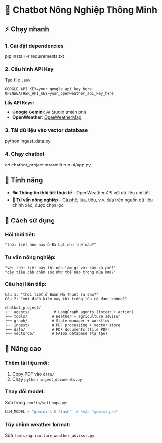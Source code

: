 # 🤖 Chatbot Nông Nghiệp Thông Minh

## ⚡ Chạy nhanh

### 1. Cài đặt dependencies
pip install -r requirements.txt

### 2. Cấu hình API Key
Tạo file `.env`:
```env
GOOGLE_API_KEY=your_google_api_key_here
OPENWEATHER_API_KEY=your_openweather_api_key_here
```

**Lấy API Keys:**
- **Google Gemini**: [AI Studio](https://aistudio.google.com/) (miễn phí)
- **OpenWeather**: [OpenWeatherMap](https://openweathermap.org/api) 

### 3. Tải dữ liệu vào vector database
python ingest_data.py

### 4. Chạy chatbot
cd chatbot_project
streamlit run ui/app.py

## 🎯 Tính năng

- **🌤️ Thông tin thời tiết thực tế** - OpenWeather API với dữ liệu chi tiết
- **🌾 Tư vấn nông nghiệp** - Cà phê, lúa, tiêu, v.v. dựa trên nguồn dữ liệu chính xác, được chọn lọc

## 💬 Cách sử dụng

### Hỏi thời tiết:
```
"thời tiết hôm nay ở Đà Lạt như thế nào?"
```

### Tư vấn nông nghiệp:
```
"với thời tiết này thì nên làm gì với cây cà phê?"
"cây tiêu cần chăm sóc như thế nào trong mùa mưa?"
```

### Câu hỏi liên tiếp:
```
Câu 1: "thời tiết ở Buôn Ma Thuột ra sao?"
Câu 2: "với điều kiện này thì trồng lúa có được không?"
```

```
chatbot_project/
├── agents/           # LangGraph agents (intent + action)
├── tools/           # Weather + agriculture advisor
├── graph/           # State manager + workflow
├── ingest/          # PDF processing + vector store
├── data/            # PDF documents (file PDF)
├── vectordb/        # FAISS database (tự tạo)
```

## 🔧 Nâng cao

### Thêm tài liệu mới:
1. Copy PDF vào `data/`
2. Chạy `python ingest_documents.py`

### Thay đổi model:
Sửa trong `config/settings.py`:
```python
LLM_MODEL = "gemini-1.5-flash"  # hoặc "gemini-pro"
```

### Tùy chỉnh weather format:
Sửa `tools/agriculture_weather_advisor.py`
